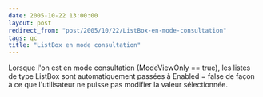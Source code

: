 ```yaml
---
date: 2005-10-22 13:00:00
layout: post
redirect_from: "post/2005/10/22/ListBox-en-mode-consultation"
tags: qc
title: "ListBox en mode consultation"
---
```


Lorsque l'on est en mode consultation (ModeViewOnly == true), les listes de
type ListBox sont automatiquement passées à Enabled = false de façon à ce que
l'utilisateur ne puisse pas modifier la valeur sélectionnée.
